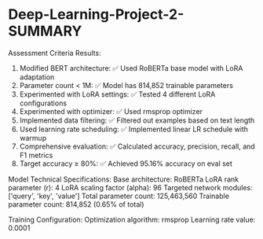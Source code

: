 # Deep-Learning-Project-2-SUMMARY

Assessment Criteria Results:
  1. Modified BERT architecture: ✅ Used RoBERTa base model with LoRA adaptation
  2. Parameter count < 1M: ✅ Model has 814,852 trainable parameters
  3. Experimented with LoRA settings: ✅ Tested 4 different LoRA configurations
  4. Experimented with optimizer: ✅ Used rmsprop optimizer
  5. Implemented data filtering: ✅ Filtered out examples based on text length
  6. Used learning rate scheduling: ✅ Implemented linear LR schedule with warmup
  7. Comprehensive evaluation: ✅ Calculated accuracy, precision, recall, and F1 metrics
  8. Target accuracy ≥ 80%: ✅ Achieved 95.16% accuracy on eval set

Model Technical Specifications:
  Base architecture: RoBERTa
  LoRA rank parameter (r): 4
  LoRA scaling factor (alpha): 96
  Targeted network modules: ['query', 'key', 'value']
  Total parameter count: 125,463,560
  Trainable parameter count: 814,852 (0.65% of total)

Training Configuration:
  Optimization algorithm: rmsprop
  Learning rate value: 0.0001
